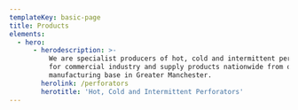 ```yaml
---
templateKey: basic-page
title: Products
elements:
  - hero:
      - herodescription: >-
          We are specialist producers of hot, cold and intermittent perforators
          for commercial industry and supply products nationwide from our UK
          manufacturing base in Greater Manchester. 
        herolink: /perforators
        herotitle: 'Hot, Cold and Intermittent Perforators'
---
```


